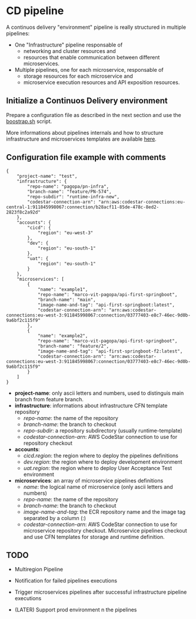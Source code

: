# CD pipeline

A continuos delivery "environment" pipeline is really structured in multiple pipelines:
- One "Infrastructure" pipeline responsable of 
  - networking and cluster resources and
  - resources that enable communication between different microservices.
- Multiple pipelines, one for each microservice, responsable of
  - storage resources for each microservice and
  - microservice execution resources and API exposition resources.

## Initialize a Continuos Delivery environment

Prepare a configuration file as described in the next section and use the 
[boostrap.sh](boostrap/boostrap.sh) script.

More informations about pipelines internals and how to structure infrastructure 
and microservices templates are available [here](bootstrap).


## Configuration file example with comments
```
{
    "project-name": "test",
    "infrastructure": {
        "repo-name": "pagopa/pn-infra",
        "branch-name": "feature/PN-574",
        "repo-subdir": "runtime-infra-new",
        "codestar-connection-arn": "arn:aws:codestar-connections:eu-central-1:911845998067:connection/b28acf11-85de-478c-8ed2-2823f8c2a92d"
    },
    "accounts": {
        "cicd": {
            "region": "eu-west-3"
        },
        "dev": {
            "region": "eu-south-1"
        },
        "uat": {
            "region": "eu-south-1"
        }
    },
    "microservices": [
        {
            "name": "example1",
            "repo-name": "marco-vit-pagopa/api-first-springboot",
            "branch-name": "main",
            "image-name-and-tag": "api-first-springboot:latest",
            "codestar-connection-arn": "arn:aws:codestar-connections:eu-west-3:911845998067:connection/03777403-e8c7-46ec-9d0b-9a6bf2c115f9"
        },
        {
            "name": "example2",
            "repo-name": "marco-vit-pagopa/api-first-springboot",
            "branch-name": "feature/2",
            "image-name-and-tag": "api-first-springboot-f2:latest",
            "codestar-connection-arn": "arn:aws:codestar-connections:eu-west-3:911845998067:connection/03777403-e8c7-46ec-9d0b-9a6bf2c115f9"
        }
    ]
}
```
- **project-name**: only ascii letters and numbers, used to distinguis main branch from feature branch.
- **infrastructure**: informations about infrastructure CFN template repository
  - *repo-name*: the name of the repository
  - *branch-name*: the branch to checkout
  - *repo-subdir*: a repository subdirectory (usually runtime-template)
  - *codestar-connection-arn*: AWS CodeStar connection to use for repository checkout
- **accounts**:
  - *cicd.region*: the region where to deploy the pipelines definitions
  - *dev.region*: the region where to deploy development environment
  - *uat.region*: the region where to deploy User Acceptance Test environment
- **microservices**: an array of microservice pipelines definitions
  - *name*: the logical name of microservice (only ascii letters and numbers)
  - *repo-name*: the name of the repository
  - *branch-name*: the branch to checkout
  - *image-name-and-tag*: the ECR repository name and the image tag separated by a column (:)
  - *codestar-connection-arn*: AWS CodeStar connection to use for microservice repository checkout.
    Microservice pipelines checkout and use CFN templates for storage and runtime definition.


## TODO
 - Multiregion Pipeline
 - Notification for failed pipelines executions
 - Trigger microservices pipelines after successful infrastructure pipeline executions
 
 - (LATER) Support prod environment n the pipelines

